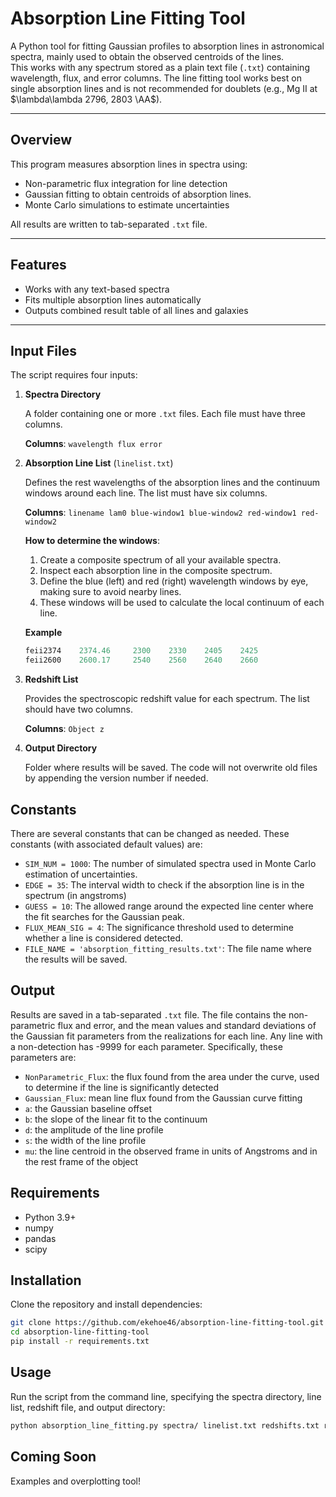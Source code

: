 # Absorption Line Fitting Tool

A Python tool for fitting Gaussian profiles to absorption lines in astronomical spectra, mainly used to obtain the observed centroids of the lines.  
This works with any spectrum stored as a plain text file (`.txt`) containing wavelength, flux, and error columns.
The line fitting tool works best on single absorption lines and is not recommended for doublets (e.g., Mg II at $\lambda\lambda 2796, 2803 \AA$).

---

## Overview

This program measures absorption lines in spectra using:
- Non-parametric flux integration for line detection
- Gaussian fitting to obtain centroids of absorption lines.
- Monte Carlo simulations to estimate uncertainties

All results are written to tab-separated `.txt` file.

---

## Features

- Works with any text-based spectra
- Fits multiple absorption lines automatically
- Outputs combined result table of all lines and galaxies

---

## Input Files

The script requires four inputs:

1. **Spectra Directory**  

   A folder containing one or more `.txt` files. Each file must have three columns.

   **Columns**:
    `wavelength flux error`

2. **Absorption Line List** (`linelist.txt`)

    Defines the rest wavelengths of the absorption lines and the continuum windows around each line. The list must have six columns.

    **Columns**:
    `linename lam0 blue-window1 blue-window2 red-window1 red-window2`

    **How to determine the windows**:
    
    1. Create a composite spectrum of all your available spectra.
    2. Inspect each absorption line in the composite spectrum.
    3. Define the blue (left) and red (right) wavelength windows by eye, making sure to avoid nearby lines.
    4. These windows will be used to calculate the local continuum of each line.

    **Example**
    ```python
    feii2374	2374.46	    2300	2330	2405	2425
    feii2600	2600.17	    2540	2560	2640	2660
    
3. **Redshift List**

    Provides the spectroscopic redshift value for each spectrum. The list should have two columns.

    **Columns**:
    `Object z`

4. **Output Directory**

    Folder where results will be saved. The code will not overwrite old files by appending the version number if needed.
## Constants
There are several constants that can be changed as needed. These constants (with associated default values) are:

- `SIM_NUM = 1000`: The number of simulated spectra used in Monte Carlo estimation of uncertainties.
- `EDGE = 35`: The interval width to check if the absorption line is in the spectrum (in angstroms)
- `GUESS = 10`: The allowed range around the expected line center where the fit searches for the Gaussian peak.
- `FLUX_MEAN_SIG = 4`: The significance threshold used to determine whether a line is considered detected.
- `FILE_NAME = 'absorption_fitting_results.txt'`: The file name where the results will be saved.

## Output

Results are saved in a tab-separated `.txt` file. The file contains the non-parametric flux and error, and the mean values and standard deviations of the Gaussian fit parameters from the realizations for each line. Any line with a non-detection has -9999 for each parameter. Specifically, these parameters are:

- `NonParametric_Flux`: the flux found from the area under the curve, used to determine if the line is significantly detected
- `Gaussian_Flux`: mean line flux found from the Gaussian curve fitting
- `a`: the Gaussian baseline offset
- `b`: the slope of the linear fit to the continuum
- `d`: the amplitude of the line profile
- `s`: the width of the line profile
- `mu`: the line centroid in the observed frame in units of Angstroms and in the rest frame of the object

## Requirements

- Python 3.9+
- numpy
- pandas
- scipy
## Installation
Clone the repository and install dependencies:

```bash
git clone https://github.com/ekehoe46/absorption-line-fitting-tool.git
cd absorption-line-fitting-tool
pip install -r requirements.txt
```

## Usage
 
Run the script from the command line, specifying the spectra directory, line list, redshift file, and output directory:

```bash
python absorption_line_fitting.py spectra/ linelist.txt redshifts.txt results/
```   

## Coming Soon
Examples and overplotting tool!

